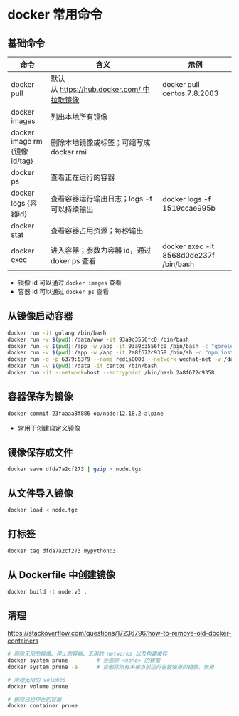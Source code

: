 # docker 常用命令

## 基础命令
| **命令** | **含义** | **示例** |
| --- | --- | --- |
| docker pull | 默认从 https://hub.docker.com/ 中拉取镜像 | docker pull centos:7.8.2003 |
| docker images | 列出本地所有镜像 |  |
| docker image rm \{镜像id/tag\} | 删除本地镜像或标签；可缩写成 docker rmi |  |
| docker ps | 查看正在运行的容器 |  |
| docker logs \{容器id\} | 查看容器运行输出日志；logs -f 可以持续输出 | docker logs -f 1519ccae995b |
| docker stat | 查看容器占用资源；每秒输出 |  |
| docker exec | 进入容器；参数为容器 id，通过 doker ps 查看 | docker exec -it 8568d0de237f /bin/bash |

- 镜像 id 可以通过 `docker images` 查看
- 容器 id 可以通过 `docker ps` 查看

## 从镜像启动容器
```bash
docker run -it golang /bin/bash
docker run -v $(pwd):/data/www -it 93a9c3556fc0 /bin/bash
docker run -v $(pwd):/app -w /app -it 93a9c3556fc0 /bin/bash -c "goreleaser build --snapshot --rm-dist"
docker run -v $(pwd):/app -w /app -it 2a8f672c9358 /bin/sh -c "npm install && npm run build_docker"
docker run -d -p 6379:6379 --name redis0000 --network wechat-net -v /data/redis0000/data:/data redis redis-server --requirepass 123456
docker run -v $(pwd):/data -it centos /bin/bash
docker run -it --network=host --entrypoint /bin/bash 2a8f672c9358
```

## 容器保存为镜像
```bash
docker commit 23faaaa8f886 op/node:12.18.2-alpine
```
- 常用于创建自定义镜像

## 镜像保存成文件
```bash
docker save dfda7a2cf273 | gzip > node.tgz
```

## 从文件导入镜像
```bash
docker load < node.tgz
```

## 打标签
```bash
docker tag dfda7a2cf273 mypython:3
```

## 从 Dockerfile 中创建镜像
```bash
docker build -t node:v3 .
```

## 清理
https://stackoverflow.com/questions/17236796/how-to-remove-old-docker-containers
```bash
# 删除无用的镜像、停止的容器、无用的 networks 以及构建缓存
docker system prune         # 会删除 <none> 的镜像
docker system prune -a      # 会删除所有未被当前运行容器使用的镜像，慎用

# 清理无用的 volumes
docker volume prune

# 删除已经停止的容器
docker container prune
```
